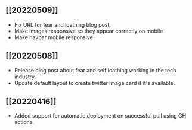 ## [[20220509]]

- Fix URL for fear and loathing blog post.
- Make images responsive so they appear correctly on mobile
- Make navbar mobile responsive

## [[20220508]]

- Release blog post about fear and self loathing working in the tech industry.
- Update default layout to create twitter image card if it's available.

## [[20220416]]

- Added support for automatic deployment on successful pull using GH actions.
